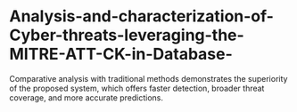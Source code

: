 # Analysis-and-characterization-of-Cyber-threats-leveraging-the-MITRE-ATT-CK-in-Database-
Comparative analysis with traditional methods demonstrates the superiority of the proposed system, which offers faster detection, broader threat coverage, and more accurate predictions.
